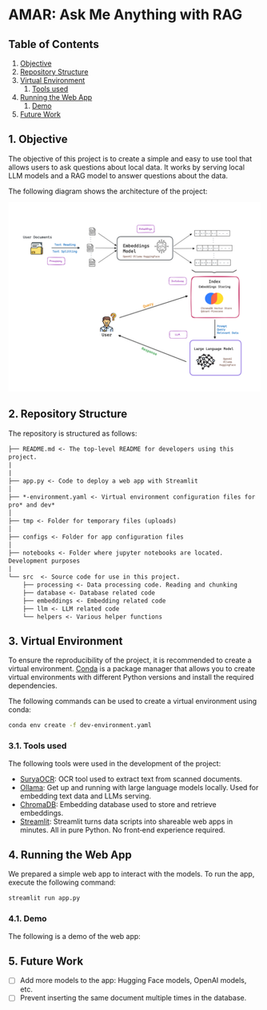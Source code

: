 # AMAR: Ask Me Anything with RAG

## Table of Contents

1. [Objective](#Objective)
2. [Repository Structure](#Repository-Structure)
3. [Virtual Environment](#Virtual-Environment)
    1. [Tools used](#Tools-used)
4. [Running the Web App](#Running-the-Web-App)
    1. [Demo](#Demo)
5. [Future Work](#Future-Work)

## 1. Objective

The objective of this project is to create a simple and easy to use tool that allows users to ask questions about local data. It works by serving local LLM models and a RAG model to answer questions about the data.

The following diagram shows the architecture of the project:

![AMAR Flow](./misc/flow.png)


## 2. Repository Structure

The repository is structured as follows:

```
├── README.md <- The top-level README for developers using this project.
|
|
├── app.py <- Code to deploy a web app with Streamlit
│
├── *-environment.yaml <- Virtual environment configuration files for pro* and dev*
│
├── tmp <- Folder for temporary files (uploads)
│
├── configs <- Folder for app configuration files
│
├── notebooks <- Folder where jupyter notebooks are located. Development purposes
|
└── src  <- Source code for use in this project.
    ├── processing <- Data processing code. Reading and chunking
    ├── database <- Database related code
    ├── embeddings <- Embedding related code
    ├── llm <- LLM related code
    └── helpers <- Various helper functions
```

## 3. Virtual Environment

To ensure the reproducibility of the project, it is recommended to create a virtual environment.
[Conda](https://www.anaconda.com) is a package manager that allows you to create virtual environments with different Python versions and install the required dependencies.

The following commands can be used to create a virtual environment using conda:

```bash
conda env create -f dev-environment.yaml
```

### 3.1. Tools used

The following tools were used in the development of the project:
- [SuryaOCR](https://github.com/VikParuchuri/surya): OCR tool used to extract text from scanned documents.
- [Ollama](https://github.com/ollama/ollama): Get up and running with large language models locally. Used for embedding text data and LLMs serving.
- [ChromaDB](https://www.trychroma.com): Embedding database used to store and retrieve embeddings.
- [Streamlit](https://streamlit.io): Streamlit turns data scripts into shareable web apps in minutes. All in pure Python. No front‑end experience required.


## 4. Running the Web App

We prepared a simple web app to interact with the models. To run the app, execute the following command:

```bash
streamlit run app.py
```

### 4.1. Demo

The following is a demo of the web app:


## 5. Future Work

- [ ] Add more models to the app: Hugging Face models, OpenAI models, etc.
- [ ] Prevent inserting the same document multiple times in the database.
